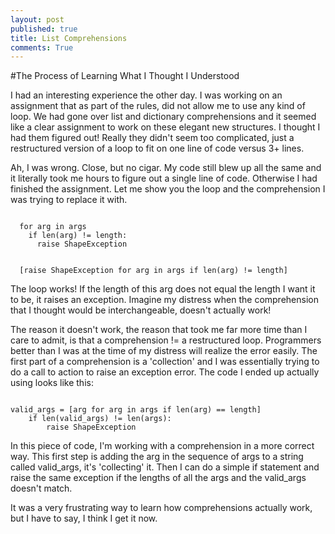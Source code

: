 ```yaml
---
layout: post
published: true
title: List Comprehensions
comments: True
---
```

#The Process of Learning What I Thought I Understood

I had an interesting experience the other day. I was working on an assignment that
as part of the rules, did not allow me to use any kind of loop. We had gone over
list and dictionary comprehensions and it seemed like a clear assignment to work
on these elegant new structures. I thought I had them figured out! Really they
didn't seem too complicated, just a restructured version of a loop to fit on one
line of code versus 3+ lines.

Ah, I was wrong. Close, but no cigar. My code still blew up all the same and it
literally took me hours to figure out a single line of code. Otherwise I had finished
the assignment. Let me show you the loop and the comprehension I was trying to
replace it with.

<pre><code>
  for arg in args
    if len(arg) != length:
      raise ShapeException


  [raise ShapeException for arg in args if len(arg) != length]
</code></pre>

The loop works! If the length of this arg does not equal the length I want it to
be, it raises an exception. Imagine my distress when the comprehension that I
thought would be interchangeable, doesn't actually work!

The reason it doesn't work, the reason that took me far more time than I care to
admit, is that a comprehension != a restructured loop. Programmers better than I
was at the time of my distress will realize the error easily. The first part of
a comprehension is a 'collection' and I was essentially trying to do a call to action
to raise an exception error. The code I ended up actually using looks like this:

<pre><code>
valid_args = [arg for arg in args if len(arg) == length]
    if len(valid_args) != len(args):
        raise ShapeException
</code></pre>

In this piece of code, I'm working with a comprehension in a more correct way.
This first step is adding the arg in the sequence of args to a string called
valid_args, it's 'collecting' it. Then I can do a simple if statement and raise
the same exception if the lengths of all the args and the valid_args doesn't match.

It was a very frustrating way to learn how comprehensions actually work, but I have
to say, I think I get it now.
